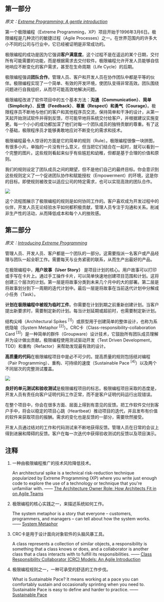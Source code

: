 ## 第一部分
_原文：[Extreme Programming: A gentle introduction](http://www.extremeprogramming.org)_

第一个极限编程（Extreme Programming，XP）项目开始于1996年3月6日。极限编程是几种流行的敏捷过程（Agile Processes）之一。在世界范围内的许多大小不同的公司与行业中，它已经被证明是非常成功的。

极限编程的成功是因为它强调**客户满意度**。这个过程不是在遥远的某个日期，交付所有可能需要的功能，而是根据需求去交付软件。极限编程允许开发人员能够自信地响应不断变化的客户需求，甚至在生命周期（Life Cycle）的后期。

极限编程强调**团队合作**。管理人员、客户和开发人员在协作团队中都是平等的伙伴。极限编程实现了一个简单、有效的开发环境，使团队变得非常高效。团队围绕问题进行自我组织，从而尽可能高效地解决问题。

极限编程改进了软件项目中的五个基本方法：**沟通（Communication）**、**简单（Simplicity）**、**反馈（Feedback）**、**尊重（Respect）**和**勇气（Courage）**。极限程序员不断地与他们的客户和其他程序员交流，保持简单和干净的设计，从第一天起开始测试软件并得到反馈，尽可能早地将系统交付给客户，并根据建议实施变更。每一个小小的成功都加深了他们对每一个团队成员的独特贡献的尊重。有了这个基础，极限程序员才能够勇敢地应对不断变化的需求和技术。

极限编程最令人惊讶的方面是它的简单的规则（Rule）。极限编程很像一块拼图，有很多小片。单独的一片没有什么意义，但当把它们结合在一起时，就可以看到一个完整的图片。这些规则看起来似乎有些尴尬和幼稚，但都是基于合理的价值和原则。

我们的规则设定了团队成员之间的期望，但不是他们自己的最终目标。你会意识到这些规则定义了一个促进团队协作和赋能授权（Empowerment）的环境，这是你的目标。即使规则被改变以适应公司的特定需求，也可以实现高效的团队合作。

![](http://blogres.zhangyue.xin/18-8-25/51532997.jpg)

这个流程图展示了极限编程的规则是如何协同工作的。客户喜欢成为开发过程中的伙伴，开发人员无论经验水平如何都积极贡献，管理人员专注于沟通和关系。削减非生产性的活动，从而降低成本和每个人的挫败感。

## 第二部分
_原文：[Introducing Extreme Programming](http://www.extremeprogramming.org/introduction.html)_

管理人员、开发人员、客户都是一个团队的一部分。这需要指派一名客户或产品经理与团队一起全职工作。需要每天与业务紧密的联系，从而生产出最好的产品。

在极限编程中，**用户故事（User Story）** 是项目计划的核心。用户故事可以打印或手写在卡片上。通过手工操作卡片，可以简单快速地创建项目范围和计划。这将创建三个层次的计划。第一层是将故事分类到未来几个月中的大的部署。第二层是将故事划分到下一周期的迭代计划中。最后一层是将故事在当前迭代计划中分解成小任务（Task）。

**计划在极限编程中被视为临时工件**。你需要在计划到期之前重新创建计划。当客户提出新要求时，需要制定新的计划。每当计划延期或超前时，也需要制定新计划。

结构尖峰（Architectural Spikes <sup>[1]</sup>）或原型用于创建简单的整体设计，也称为系统隐喻（System Metaphor <sup>[2]</sup>）。CRC卡（Class-responsibility-collaboration Card <sup>[3]</sup>）是一种简单的群件（Groupware）设计技术，它鼓励所有团队成员理解并为设计做出贡献。极限编程使用测试驱动开发（Test Driven Development，TDD）和重构（Refactor）来帮助发现最有效的设计。

**高质量的代码**在极限编程项目中是必不可少的。提高质量的规则包括结对编程（Pair Programming）、重构、可持续的速度（Sustainable Pace <sup>[4]</sup>）以及两个不同层次的完整测试覆盖。

![](http://blogres.zhangyue.xin/18-8-30/2664521.jpg)

**良好的单元测试和验收测试**是极限编程项目的标志。极限编程项目采取的态度是，开发人员有责任向客户证明代码工作正常，而不是客户证明代码运行出现错误。

在整个项目中，你会在很多方面、层面上得到有意见的反馈。把工作软件交付到客户手中，将会以稳定的项目心跳（Heartbeat）推动项目的迭代，并且发布有价值的软件来获取项目的报酬。需求的变化也是反馈的一部分，需要欣然接受。

开发人员通过结对的工作和代码测试来不断地获得反馈。管理人员在日常的会议上得到进展和障碍的反馈。客户在每一次迭代中获得验收测试的反馈以及项目演示。

## 注释
1. 一种由极限编程推广的技术风险降低技术。
   
    An architectural spike is a technical risk-reduction technique popularized by Extreme Programming (XP) where you write just enough code to explore the use of a technology or technique that you're unfamiliar with. —— [The Architecture Owner Role: How Architects Fit in on Agile Teams](http://agilemodeling.com/essays/architectureOwner.htm)  

2. 极限编程的核心实践之一，来描述系统如何工作。
    
    The system metaphor is a story that everyone – customers, programmers, and managers – can tell about how the system works. —— [System Metaphor](https://xp123.com/articles/the-system-metaphor/)

3. CRC卡是用于设计面向对象软件的头脑风暴工具。

    A class represents a collection of similar objects, a responsibility is something that a class knows or does, and a collaborator is another class that a class interacts with to fulfill its responsibilities. —— [Class Responsibility Collaborator (CRC) Models: An Agile Introduction](http://www.agilemodeling.com/artifacts/crcModel.htm)

4. 极限编程规则之一，一种可承受的舒适的工作步伐。

    What is Sustainable Pace? It means working at a pace you can comfortably sustain and occasionally sprinting when you need to. Sustainable Pace is easy to define and harder to practice. —— [Sustainable Pace](http://www.industrialxp.org/sustainablePace.html)